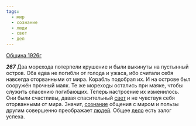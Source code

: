 ```yaml
---
tags:
  - мир
  - сознание
  - люди
  - свет
  - дел
---
```


[Община 1926г](https://127.0.0.1:4002/agni/1926)

___267___
Два морехода потерпели крушение и были выкинуты на пустынный остров. Оба едва не погибли от голода и ужаса, ибо считали себя навсегда оторванными от мира. Корабль подобрал их. И на острове был сооружён прочный маяк. Те же мореходы остались при маяке, чтобы служить спасению погибающих. Теперь настроение их изменилось. Они были счастливы, давая спасительный [свет](../../../tags/#свет) и не чувствуя себя оторванными от мира. Значит, [сознание](../../../tags/#сознание) общения с миром и пользы другим совершенно преображает [людей](../../../tags/#люди). Общее [дело](../../../tags/#дел) есть залог успеха.   

